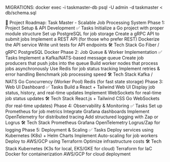 MIGRATIONS: docker exec -i taskmaster-db psql -U admin -d taskmaster < db/schema.sql

📌 Project Roadmap: Task Master - Scalable Job Processing System
Phase 1: Project Setup & API Development
✅ Tasks
 Initialize a Go project with proper module structure
 Set up PostgreSQL for job storage
 Create a gRPC API to submit jobs
 Implement a REST API (for those who prefer REST)
 Dockerize the API service
 Write unit tests for API endpoints
🛠 Tech Stack
Go Fiber / gRPC
PostgreSQL
Docker
Phase 2: Job Queue & Worker Implementation
✅ Tasks
 Implement a Kafka/NATS-based message queue
 Create job producers that push jobs into the queue
 Build worker nodes that process jobs asynchronously
 Use Redis for job status tracking
 Implement retries & error handling
 Benchmark job processing speed
🛠 Tech Stack
Kafka / NATS
Go Concurrency (Worker Pool)
Redis (for fast state storage)
Phase 3: Web UI Dashboard
✅ Tasks
 Build a React + Tailwind Web UI
 Display job status, history, and real-time updates
 Implement WebSockets for real-time job status updates
🛠 Tech Stack
React.js + Tailwind CSS
Go WebSockets (for real-time updates)
Phase 4: Observability & Monitoring
✅ Tasks
 Set up Prometheus for job metrics
 Integrate Grafana dashboards
 Implement OpenTelemetry for distributed tracing
 Add structured logging with Zap or Logrus
🛠 Tech Stack
Prometheus
Grafana
OpenTelemetry
Logrus/Zap for logging
Phase 5: Deployment & Scaling
✅ Tasks
 Deploy services using Kubernetes (K8s) + Helm Charts
 Implement Auto-scaling for job workers
 Deploy to AWS/GCP using Terraform
 Optimize infrastructure costs
🛠 Tech Stack
Kubernetes (K3s for local, EKS/GKE for cloud)
Terraform for IaC
Docker for containerization
AWS/GCP for cloud deployment